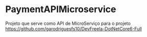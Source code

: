 # PaymentAPIMicroservice

Projeto que serve como API de MicroServiço para o projeto https://github.com/garodriguesfs10/DevFreela-DotNetCore6-Full

